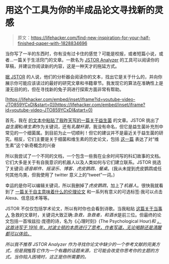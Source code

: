 # 用这个工具为你的半成品论文寻找新的灵感

> 原文：<https://lifehacker.com/find-new-inspiration-for-your-half-finished-paper-with-1828834696>

当你写了一半的东西时，你有没有过卡住的感觉？可能是校报，或者短篇小说，或者...一篇关于生活窍门的文章。一款名为 [JSTOR Analyzer](https://www.jstor.org/analyze/) 的工具可以阅读你的草稿，并建议你阅读新的内容，这是一种天才的拖延方式。



[据 JSTOR](https://youtu.be/JTO859YCxDI) 的人说，他们的分析器会阅读你的文本，找出它是关于什么的，并向你展示你可能应该读过的最好的研究文章和书籍章节。我发现它的算法在准确性上是漫无目的的，但在寻找新的兔子洞进行探索方面非常有帮助。

 [https://lifehacker.com/embed/inset/iframe?id=youtube-video-JTO859YCxDI&start=0](https://lifehacker.com/embed/inset/iframe?id=youtube-video-JTO859YCxDI&start=0) 

首先，我在 [的文本中粘贴了我昨天写的一篇关于益生菌](https://vitals.lifehacker.com/probiotics-can-potentially-hurt-you-it-turns-out-1828803797) 的文章。JSTOR 挑出了*益生菌*和*维生素*作为关键词，还有*乳酸杆菌*，我没有命名，但它是益生菌补充剂中常见的一个细菌属。到目前为止一切顺利！但它的建议并不是最近关于益生菌的研究。相反，它们主要是关于细菌和维生素的历史论文，包括 [这一篇](https://www.jstor.org/stable/6995?cid=textanalyzer&resultItemClick=true&seq=1#metadata_info_tab_contents) 表达了对“维生素”这个新奇概念的兴奋

所以我尝试了一个不同的文档，一个包含一些我在业余时间写的科幻故事的文档。它们大多是关于有自我意识的机器人以及人类如何与它们建立联系。JSTOR 挑选了关键词:*语音邮件、摇滚乐、博客、虎皮鹦鹉、餐桌*。(我从未提到虎皮鹦鹉或任何其他鸟类，但我使用了 twitter 意义上的“tweet”一词。)

幸运的是你可以编辑关键词，所以我删掉了*虎皮鹦鹉*，加上了*机器人*。很快我就看到了 [一篇关于自主意味着什么的伦理论文](https://www.jstor.org/stable/10.1086/666328?cid=textanalyzer&resultItemClick=true) 和一系列有意义的可选标签:我可以点击 Alexa、信息技术等等。

JSTOR 不仅仅包括学术论文，所以有时你也会看到诗歌。当我粘贴 [这篇关于当事人](https://vitals.lifehacker.com/learn-these-first-aid-skills-for-wild-college-parties-1828530003) 急救的文章时，关键词大致正确:*急救，急救者，*和*酒水*是前三位。但最终的论文包括一首埃兹拉·庞德的诗，名为《心理时刻》(The Psychological Hour)*和 [，这首诗写于 1916 年，对波士顿的本质进行了思考，作者写道，无论喝醉还是清醒都可以体验。](https://www.jstor.org/stable/42804908?cid=textanalyzer&resultItemClick=true&seq=1#metadata_info_tab_contents)*

*所以我不推荐 JSTOR Analyzer 作为寻找你论文中缺少的一个参考文献的完美方式，但是我*推荐*它作为一个有趣的话题来源，它可能会改变你思考你的主题的方式。当你陷入困境时，这正是你所需要的。*